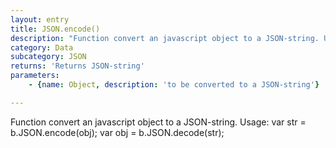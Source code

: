 ```yaml
---
layout: entry
title: JSON.encode()
description: "Function convert an javascript object to a JSON-string. Usage:\nvar str = b.JSON.encode(obj);\nvar obj = b.JSON.decode(str);"
category: Data
subcategory: JSON
returns: 'Returns JSON-string'
parameters:
    - {name: Object, description: 'to be converted to a JSON-string'}

---
```

Function convert an javascript object to a JSON-string. Usage:
var str = b.JSON.encode(obj);
var obj = b.JSON.decode(str);